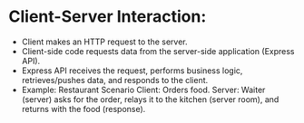 # Client-Server Interaction:

- Client makes an HTTP request to the server.
- Client-side code requests data from the server-side application (Express API).
- Express API receives the request, performs business logic, retrieves/pushes data, and responds to the client.
- Example: Restaurant Scenario
  Client: Orders food.
  Server: Waiter (server) asks for the order, relays it to the kitchen (server room), and returns with the food (response).
